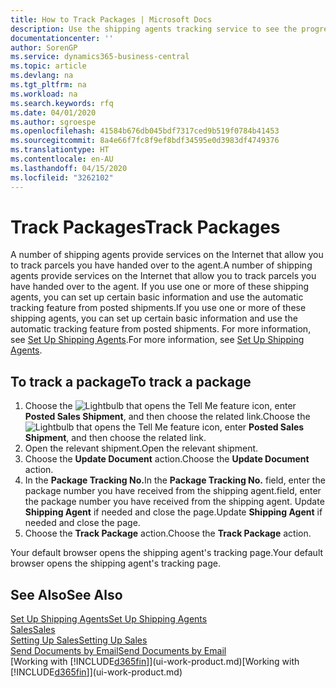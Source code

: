 ```yaml
---
title: How to Track Packages | Microsoft Docs
description: Use the shipping agents tracking service to see the progress of a delivery.
documentationcenter: ''
author: SorenGP
ms.service: dynamics365-business-central
ms.topic: article
ms.devlang: na
ms.tgt_pltfrm: na
ms.workload: na
ms.search.keywords: rfq
ms.date: 04/01/2020
ms.author: sgroespe
ms.openlocfilehash: 41584b676db045bdf7317ced9b519f0784b41453
ms.sourcegitcommit: 8a4e66f7fc8f9ef8bdf34595e0d3983df4749376
ms.translationtype: HT
ms.contentlocale: en-AU
ms.lasthandoff: 04/15/2020
ms.locfileid: "3262102"
---
```

# <a name="track-packages"></a><span data-ttu-id="9cdb0-103">Track Packages</span><span class="sxs-lookup"><span data-stu-id="9cdb0-103">Track Packages</span></span>
<span data-ttu-id="9cdb0-104">A number of shipping agents provide services on the Internet that allow you to track parcels you have handed over to the agent.</span><span class="sxs-lookup"><span data-stu-id="9cdb0-104">A number of shipping agents provide services on the Internet that allow you to track parcels you have handed over to the agent.</span></span> <span data-ttu-id="9cdb0-105">If you use one or more of these shipping agents, you can set up certain basic information and use the automatic tracking feature from posted shipments.</span><span class="sxs-lookup"><span data-stu-id="9cdb0-105">If you use one or more of these shipping agents, you can set up certain basic information and use the automatic tracking feature from posted shipments.</span></span> <span data-ttu-id="9cdb0-106">For more information, see [Set Up Shipping Agents](sales-how-to-set-up-shipping-agents.md).</span><span class="sxs-lookup"><span data-stu-id="9cdb0-106">For more information, see [Set Up Shipping Agents](sales-how-to-set-up-shipping-agents.md).</span></span>  

## <a name="to-track-a-package"></a><span data-ttu-id="9cdb0-107">To track a package</span><span class="sxs-lookup"><span data-stu-id="9cdb0-107">To track a package</span></span>
1. <span data-ttu-id="9cdb0-108">Choose the ![Lightbulb that opens the Tell Me feature](media/ui-search/search_small.png "Tell me what you want to do") icon, enter **Posted Sales Shipment**, and then choose the related link.</span><span class="sxs-lookup"><span data-stu-id="9cdb0-108">Choose the ![Lightbulb that opens the Tell Me feature](media/ui-search/search_small.png "Tell me what you want to do") icon, enter **Posted Sales Shipment**, and then choose the related link.</span></span>
2. <span data-ttu-id="9cdb0-109">Open the relevant shipment.</span><span class="sxs-lookup"><span data-stu-id="9cdb0-109">Open the relevant shipment.</span></span>
3. <span data-ttu-id="9cdb0-110">Choose the **Update Document** action.</span><span class="sxs-lookup"><span data-stu-id="9cdb0-110">Choose the **Update Document** action.</span></span>
4. <span data-ttu-id="9cdb0-111">In the **Package Tracking No.**</span><span class="sxs-lookup"><span data-stu-id="9cdb0-111">In the **Package Tracking No.**</span></span> <span data-ttu-id="9cdb0-112">field, enter the package number you have received from the shipping agent.</span><span class="sxs-lookup"><span data-stu-id="9cdb0-112">field, enter the package number you have received from the shipping agent.</span></span> <span data-ttu-id="9cdb0-113">Update **Shipping Agent** if needed and close the page.</span><span class="sxs-lookup"><span data-stu-id="9cdb0-113">Update **Shipping Agent** if needed and close the page.</span></span>
5. <span data-ttu-id="9cdb0-114">Choose the **Track Package** action.</span><span class="sxs-lookup"><span data-stu-id="9cdb0-114">Choose the **Track Package** action.</span></span>

<span data-ttu-id="9cdb0-115">Your default browser opens the shipping agent's tracking page.</span><span class="sxs-lookup"><span data-stu-id="9cdb0-115">Your default browser opens the shipping agent's tracking page.</span></span>

## <a name="see-also"></a><span data-ttu-id="9cdb0-116">See Also</span><span class="sxs-lookup"><span data-stu-id="9cdb0-116">See Also</span></span>
[<span data-ttu-id="9cdb0-117">Set Up Shipping Agents</span><span class="sxs-lookup"><span data-stu-id="9cdb0-117">Set Up Shipping Agents</span></span>](sales-how-to-set-up-shipping-agents.md)  
[<span data-ttu-id="9cdb0-118">Sales</span><span class="sxs-lookup"><span data-stu-id="9cdb0-118">Sales</span></span>](sales-manage-sales.md)  
[<span data-ttu-id="9cdb0-119">Setting Up Sales</span><span class="sxs-lookup"><span data-stu-id="9cdb0-119">Setting Up Sales</span></span>](sales-setup-sales.md)  
[<span data-ttu-id="9cdb0-120">Send Documents by Email</span><span class="sxs-lookup"><span data-stu-id="9cdb0-120">Send Documents by Email</span></span>](ui-how-send-documents-email.md)  
<span data-ttu-id="9cdb0-121">[Working with [!INCLUDE[d365fin](includes/d365fin_md.md)]](ui-work-product.md)</span><span class="sxs-lookup"><span data-stu-id="9cdb0-121">[Working with [!INCLUDE[d365fin](includes/d365fin_md.md)]](ui-work-product.md)</span></span>
